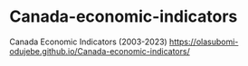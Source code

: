 # Canada-economic-indicators
Canada Economic Indicators (2003-2023)
https://olasubomi-odujebe.github.io/Canada-economic-indicators/
